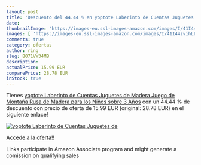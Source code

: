 ```yaml
---
layout: post
title: 'Descuento del 44.44 % en yoptote Laberinto de Cuentas Juguetes de'
date: 
thumbnailImage: 'https://images-eu.ssl-images-amazon.com/images/I/41I44zvihLL._SL200_.jpg'
images: [ 'https://images-eu.ssl-images-amazon.com/images/I/41I44zvihLL._SL200_.jpg' ]
comments: true
category: ofertas
author: ring
slug: B071VW34MB
description:
actualPrice: 15.99 EUR
comparePrice: 28.78 EUR
inStock: true
---
```


Tienes [yoptote Laberinto de Cuentas Juguetes de Madera Juego de Montaña Rusa de Madera para los Niños sobre 3 Años](https://www.amazon.es/dp/B071VW34MB/?tag=tolees-21) con un 44.44 % de descuento con precio de oferta de 15.99 EUR (original: 28.78 EUR) en el siguiente enlace!

[![yoptote Laberinto de Cuentas Juguetes de](https://images-eu.ssl-images-amazon.com/images/I/41I44zvihLL._SL200_.jpg)](https://www.amazon.es/dp/B071VW34MB/?tag=tolees-21)

[Accede a la oferta!!](https://www.amazon.es/dp/B071VW34MB/?tag=tolees-21)

Links participate in Amazon Associate program and might generate a comission on qualifying sales


